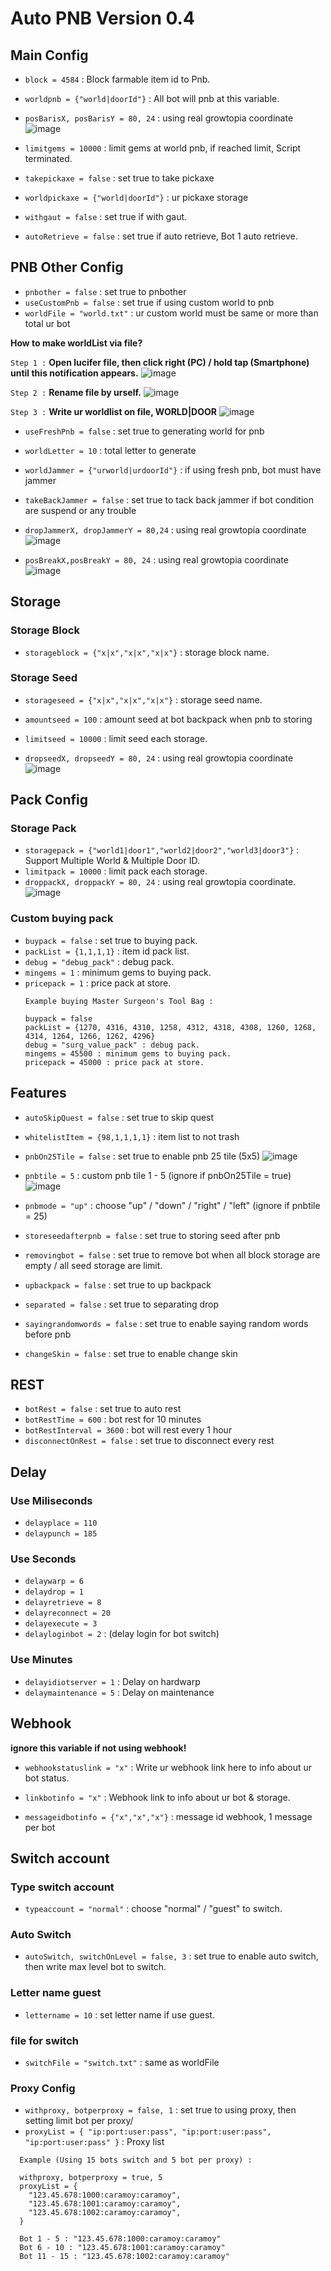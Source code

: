 # Auto PNB Version 0.4

## Main Config
- `block = 4584` : Block farmable item id to Pnb.
- `worldpnb = {"world|doorId"}` : All bot will pnb at this variable.
- `posBarisX, posBarisY = 80, 24` : using real growtopia coordinate
![image](https://github.com/CaramoySyndicate/Lucifer/assets/161619991/1e2802e0-daae-4124-b9be-2cf14eea8861)
- `limitgems = 10000` : limit gems at world pnb, if reached limit, Script terminated.

- `takepickaxe = false` : set true to take pickaxe
- `worldpickaxe = {"world|doorId"}` : ur pickaxe storage

- `withgaut = false` : set true if with gaut.
- `autoRetrieve = false` : set true if auto retrieve, Bot 1 auto retrieve.

## PNB Other Config

- `pnbother = false` : set true to pnbother
- `useCustomPnb = false` : set true if using custom world to pnb
- `worldFile = "world.txt"` : ur custom world must be same or more than total ur bot

**How to make worldList via file?**
  
`Step 1 :` **Open lucifer file, then click right (PC) / hold tap (Smartphone) until this notification appears.**
  ![image](https://github.com/CaramoySyndicate/Lucifer/assets/161619991/89095810-6750-4e60-8d6b-a27376d484f8)

`Step 2 :` **Rename file by urself.**
  ![image](https://github.com/CaramoySyndicate/Lucifer/assets/161619991/9f99db31-e7f0-4324-9ee5-250e6579ff47)

`Step 3 :` **Write ur worldlist on file, WORLD|DOOR**
![image](https://github.com/CaramoySyndicate/Lucifer/assets/161619991/e9a6b755-ea16-477a-b864-febb4a7dddfe)

- `useFreshPnb = false` : set true to generating world for pnb
- `worldLetter = 10` : total letter to generate
- `worldJammer = {"urworld|urdoorId"}` : if using fresh pnb, bot must have jammer

- `takeBackJammer = false` : set true to tack back jammer if bot condition are suspend or any trouble
- `dropJammerX, dropJammerY = 80,24` : using real growtopia coordinate
![image](https://github.com/CaramoySyndicate/Lucifer/assets/161619991/1e2802e0-daae-4124-b9be-2cf14eea8861)

- `posBreakX,posBreakY = 80, 24` : using real growtopia coordinate
![image](https://github.com/CaramoySyndicate/Lucifer/assets/161619991/1e2802e0-daae-4124-b9be-2cf14eea8861)

## Storage
### Storage Block

- `storageblock = {"x|x","x|x","x|x"}` : storage block name.

### Storage Seed
- `storageseed = {"x|x","x|x","x|x"}` : storage seed name.
- `amountseed = 100` : amount seed at bot backpack when pnb to storing
- `limitseed = 10000` : limit seed each storage.
  
- `dropseedX, dropseedY = 80, 24` : using real growtopia coordinate
![image](https://github.com/CaramoySyndicate/Lucifer/assets/161619991/1e2802e0-daae-4124-b9be-2cf14eea8861)

## Pack Config
### Storage Pack
- `storagepack = {"world1|door1","world2|door2","world3|door3"}` : Support Multiple World & Multiple Door ID.
- `limitpack = 10000` : limit pack each storage.
- `droppackX, droppackY = 80, 24` : using real growtopia coordinate.
![image](https://github.com/CaramoySyndicate/Lucifer/assets/161619991/1e2802e0-daae-4124-b9be-2cf14eea8861)
### Custom buying pack
- `buypack = false` : set true to buying pack.
- `packList = {1,1,1,1}` : item id pack list.
- `debug = "debug_pack"` : debug pack.
- `mingems = 1` : minimum gems to buying pack.
- `pricepack = 1` : price pack at store.
  ```
  Example buying Master Surgeon's Tool Bag :
  
  buypack = false
  packList = {1270, 4316, 4310, 1258, 4312, 4318, 4308, 1260, 1268, 4314, 1264, 1266, 1262, 4296}
  debug = "surg_value_pack" : debug pack.
  mingems = 45500 : minimum gems to buying pack.
  pricepack = 45000 : price pack at store.
  ```
## Features
  
- `autoSkipQuest = false` : set true to skip quest
- `whitelistItem = {98,1,1,1,1}` : item list to not trash

- `pnbOn25Tile = false` : set true to enable pnb 25 tile (5x5)
 ![image](https://github.com/CaramoySyndicate/Lucifer/assets/161619991/ac42e7cd-586a-4dab-9197-e4b12b91dfef)

- `pnbtile = 5` : custom pnb tile 1 - 5 (ignore if pnbOn25Tile = true)
 ![image](https://github.com/CaramoySyndicate/Lucifer/assets/161619991/9f3b1882-473f-478d-865c-d208cdce52a1)

- `pnbmode = "up"` : choose "up" / "down" / "right" / "left" (ignore if pnbtile = 25)
- `storeseedafterpnb = false` : set true to storing seed after pnb

- `removingbot = false` : set true to remove bot when all block storage are empty / all seed storage are limit.
- `upbackpack = false` : set true to up backpack
- `separated = false` : set true to separating drop
- `sayingrandomwords = false` : set true to enable saying random words before pnb
- `changeSkin = false` : set true to enable change skin

## REST
- `botRest = false` : set true to auto rest
- `botRestTime = 600` : bot rest for 10 minutes
- `botRestInterval = 3600`  : bot will rest every 1 hour
- `disconnectOnRest = false` : set true to disconnect every rest

## Delay
### Use Miliseconds
- `delayplace = 110`
- `delaypunch = 185`

### Use Seconds
- `delaywarp = 6`
- `delaydrop = 1`
- `delayretrieve = 8`
- `delayreconnect = 20`
- `delayexecute = 3`
- `delayloginbot = 2` : (delay login for bot switch)

### Use Minutes
- `delayidiotserver = 1` : Delay on hardwarp
- `delaymaintenance = 5` : Delay on maintenance
  
## Webhook
**ignore this variable if not using webhook!**
- `webhookstatuslink = "x"` : Write ur webhook link here to info about ur bot status.
  
- `linkbotinfo = "x"` : Webhook link to info about ur bot & storage.
- `messageidbotinfo = {"x","x","x"}` : message id webhook, 1 message per bot

## Switch account
### Type switch account
- `typeaccount = "normal"` : choose "normal" / "guest" to switch.

### Auto Switch
- `autoSwitch, switchOnLevel = false, 3` : set true to enable auto switch, then write max level bot to switch.

### Letter name guest
- `lettername = 10` : set letter name if use guest.

### file for switch
- `switchFile = "switch.txt"` : same as worldFile 
### Proxy Config

- `withproxy, botperproxy = false, 1` : set true to using proxy, then setting limit bot per proxy/
- `proxyList = {
    "ip:port:user:pass",
    "ip:port:user:pass",
    "ip:port:user:pass"
}` : Proxy list
```
  Example (Using 15 bots switch and 5 bot per proxy) :

  withproxy, botperproxy = true, 5
  proxyList = {
    "123.45.678:1000:caramoy:caramoy",
    "123.45.678:1001:caramoy:caramoy",
    "123.45.678:1002:caramoy:caramoy",
  }

  Bot 1 - 5 : "123.45.678:1000:caramoy:caramoy"
  Bot 6 - 10 : "123.45.678:1001:caramoy:caramoy"
  Bot 11 - 15 : "123.45.678:1002:caramoy:caramoy"
```
